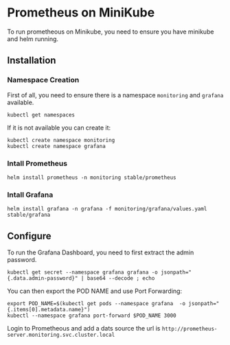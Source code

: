 # Prometheus on MiniKube

To run prometheous on Minikube, you need to ensure you have minikube and helm running.


## Installation

### Namespace Creation

First of all, you need to ensure there is a namespace `monitoring` and `grafana` available.

```
kubectl get namespaces
```

If it is not available you can create it:

```
kubectl create namespace monitoring
kubectl create namespace grafana
```

### Intall Prometheus

```
helm install prometheus -n monitoring stable/prometheus
```

### Intall Grafana

```
helm install grafana -n grafana -f monitoring/grafana/values.yaml stable/grafana
```

## Configure

To run the Grafana Dashboard, you need to first extract the admin password.

```
kubectl get secret --namespace grafana grafana -o jsonpath="{.data.admin-password}" | base64 --decode ; echo
```

You can then export the POD NAME and use Port Forwarding:

```
export POD_NAME=$(kubectl get pods --namespace grafana  -o jsonpath="{.items[0].metadata.name}")
kubectl --namespace grafana port-forward $POD_NAME 3000
```

Login to Prometheous and add a dats source the url is `http://prometheus-server.monitoring.svc.cluster.local`

